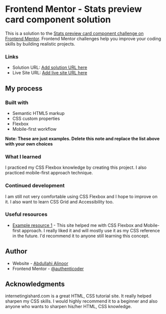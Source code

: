 # Frontend Mentor - Stats preview card component solution

This is a solution to the [Stats preview card component challenge on Frontend Mentor](https://www.frontendmentor.io/challenges/stats-preview-card-component-8JqbgoU62). Frontend Mentor challenges help you improve your coding skills by building realistic projects.

### Links

- Solution URL: [Add solution URL here](https://your-solution-url.com)
- Live Site URL: [Add live site URL here](https://your-live-site-url.com)

## My process

### Built with

- Semantic HTML5 markup
- CSS custom properties
- Flexbox
- Mobile-first workflow

**Note: These are just examples. Delete this note and replace the list above with your own choices**

### What I learned

I practiced my CSS Flexbox knowledge by creating this project. I also practiced mobile-first approach technique.

### Continued development

I am still not very comfortable using CSS Flexbox and I hope to improve on it. I also want to learn CSS Grid and Accessibility too.

### Useful resources

- [Example resource 1](https://www.internetingishard.com/html-and-css/) - This site helped me with CSS Flexbox and Mobile-first approach. I really liked it and will mostly use it as my CSS reference in the future. I'd recommend it to anyone still learning this concept.

## Author

- Website - [Abdullahi Alinoor](https://authenticoder.github.io/)
- Frontend Mentor - [@authenticoder](https://www.frontendmentor.io/profile/authenticoder/)

## Acknowledgments

internetingishard.com is a great HTML, CSS tutorial site. It really helped sharpen my CSS skills. I would highly recommend it to a beginner and also anyone who wants to sharpen his/her HTML, CSS knowledge.
